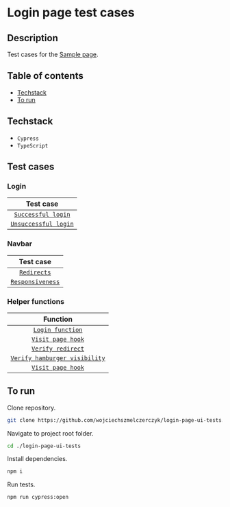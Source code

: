 # Login page test cases

## Description

Test cases for the [Sample page](http://uitestingplayground.com/sampleapp).

## Table of contents

- [Techstack](#techstack)
- [To run](#to-run)

## Techstack

- `Cypress`
- `TypeScript`

## Test cases

### Login

|                      Test case                       |
| :--------------------------------------------------: |
|   [`Successful login`](./docs/login/successful.md)   |
| [`Unsuccessful login`](./docs/login/unsuccessful.md) |

### Navbar

|                  Test case                  |
| :-----------------------------------------: |
| [`Redirects`](./docs/navbar/urlRedirect.md) |
|  [`Responsiveness`](./docs/navbar/rwd.md)   |

### Helper functions

|                             Function                              |
| :---------------------------------------------------------------: |
|        [`Login function`](./docs/custom/loginFunction.md)         |
|          [`Visit page hook`](./docs/hooks/visit-page.md)          |
|  [`Verify redirect`](./docs/custom/verifyUrlRedirectFunction.md)  |
| [`Verify hamburger visibility`](./docs/custom/checkHamMenuVis.md) |
|          [`Visit page hook`](./docs/hooks/visit-page.md)          |

## To run

Clone repository.

```sh
git clone https://github.com/wojciechszmelczerczyk/login-page-ui-tests.git
```

Navigate to project root folder.

```sh
cd ./login-page-ui-tests
```

Install dependencies.

```sh
npm i
```

Run tests.

```sh
npm run cypress:open
```
